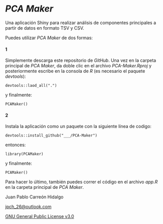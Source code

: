 *PCA Maker*
================

Una aplicación Shiny para realizar análisis de componentes principales a partir de datos en formato TSV y CSV.

Puedes utilizar *PCA Maker* de dos formas: 

#### 1

Simplemente descarga este repositorio de *GitHub*. Una vez en la carpeta principal de *PCA Maker*, da doble clic en el archivo *PCA-Maker.Rproj* y posteriormente escribe en la consola de *R* (es necesario el paquete *devtools*): 

`devtools::laod_all(".")`

y finalmente:

`PCAMaker()`

#### 2

Instala la aplicación como un paquete con la siguiente línea de codigo:  

`devtools::install_github("___/PCA-Maker")`

entonces:

`library(PCAMaker)`

y finalmente:

`PCAMaker()`  

Para hacer lo último, también puedes correr el código en el archivo *app.R* en la carpeta principal de *PCA Maker*.

Juan Pablo Carreón Hidalgo

<jpch_26@outlook.com>  

[GNU General Public License v3.0](https://www.gnu.org/licenses/gpl-3.0.html)
